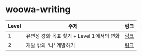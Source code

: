 # woowa-writing

| Level | 주제                                       | 링크                                                                          |
| ----- | ------------------------------------------ | ----------------------------------------------------------------------------- |
| 1     | 유연성 강화 목표 찾기 + Level 1에서의 변화 | [링크](https://github.com/llqqssttyy/woowa-writing/blob/llqqssttyy/Level1.md) |
| 2     | 개발 밖의 '나' 계발하기                    | [링크](https://github.com/llqqssttyy/woowa-writing/blob/llqqssttyy/Level2.md) |
